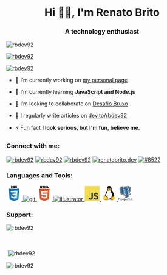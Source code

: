 <h1 align="center">Hi 👋🏽, I'm Renato Brito</h1>
<h3 align="center">A technology enthusiast</h3>

<p align="left"> <img src="https://komarev.com/ghpvc/?username=rbdev92&label=Profile%20views&color=0e75b6&style=flat" alt="rbdev92" /> </p>

<p align="left"> <a href="https://github.com/ryo-ma/github-profile-trophy"><img src="https://github-profile-trophy.vercel.app/?username=rbdev92" alt="rbdev92" /></a> </p>

<p align="left"> <a href="https://twitter.com/rbdev92" target="blank"><img src="https://img.shields.io/twitter/follow/rbdev92?logo=twitter&style=for-the-badge" alt="rbdev92" /></a> </p>

- 🔭 I’m currently working on [my personal page](https://rbdev92.github.io/portfolio)

- 🌱 I’m currently learning **JavaScript and Node.js**

- 👯 I’m looking to collaborate on [Desafio Bruxo](https://github.com/LarissaAzevedo/DesafioBruxo)

- 📝 I regularly write articles on [dev.to/rbdev92](https://dev.to/rbdev92)

- ⚡ Fun fact **I look serious, but I'm fun, believe me.**

<h3 align="left">Connect with me:</h3>
<p align="left">
<a href="https://dev.to/rbdev92" target="blank"><img align="center" src="https://raw.githubusercontent.com/rahuldkjain/github-profile-readme-generator/master/src/images/icons/Social/devto.svg" alt="rbdev92" height="30" width="40" /></a>
<a href="https://twitter.com/rbdev92" target="blank"><img align="center" src="https://raw.githubusercontent.com/rahuldkjain/github-profile-readme-generator/master/src/images/icons/Social/twitter.svg" alt="rbdev92" height="30" width="40" /></a>
<a href="https://linkedin.com/in/rbdev92" target="blank"><img align="center" src="https://raw.githubusercontent.com/rahuldkjain/github-profile-readme-generator/master/src/images/icons/Social/linked-in-alt.svg" alt="rbdev92" height="30" width="40" /></a>
<a href="https://instagram.com/renatobrito.dev" target="blank"><img align="center" src="https://raw.githubusercontent.com/rahuldkjain/github-profile-readme-generator/master/src/images/icons/Social/instagram.svg" alt="renatobrito.dev" height="30" width="40" /></a>
<a href="https://discord.gg/#8522" target="blank"><img align="center" src="https://raw.githubusercontent.com/rahuldkjain/github-profile-readme-generator/master/src/images/icons/Social/discord.svg" alt="#8522" height="30" width="40" /></a>
</p>

<h3 align="left">Languages and Tools:</h3>
<p align="left"> <a href="https://www.w3schools.com/css/" target="_blank" rel="noreferrer"> <img src="https://raw.githubusercontent.com/devicons/devicon/master/icons/css3/css3-original-wordmark.svg" alt="css3" width="40" height="40"/> </a> <a href="https://git-scm.com/" target="_blank" rel="noreferrer"> <img src="https://www.vectorlogo.zone/logos/git-scm/git-scm-icon.svg" alt="git" width="40" height="40"/> </a> <a href="https://www.w3.org/html/" target="_blank" rel="noreferrer"> <img src="https://raw.githubusercontent.com/devicons/devicon/master/icons/html5/html5-original-wordmark.svg" alt="html5" width="40" height="40"/> </a> <a href="https://www.adobe.com/in/products/illustrator.html" target="_blank" rel="noreferrer"> <img src="https://www.vectorlogo.zone/logos/adobe_illustrator/adobe_illustrator-icon.svg" alt="illustrator" width="40" height="40"/> </a> <a href="https://developer.mozilla.org/en-US/docs/Web/JavaScript" target="_blank" rel="noreferrer"> <img src="https://raw.githubusercontent.com/devicons/devicon/master/icons/javascript/javascript-original.svg" alt="javascript" width="40" height="40"/> </a> <a href="https://www.linux.org/" target="_blank" rel="noreferrer"> <img src="https://raw.githubusercontent.com/devicons/devicon/master/icons/linux/linux-original.svg" alt="linux" width="40" height="40"/> </a> <a href="https://www.postgresql.org" target="_blank" rel="noreferrer"> <img src="https://raw.githubusercontent.com/devicons/devicon/master/icons/postgresql/postgresql-original-wordmark.svg" alt="postgresql" width="40" height="40"/> </a> </p>

<h3 align="left">Support:</h3>
<p><a href="https://ko-fi.com/rbdev92"> <img align="left" src="https://cdn.ko-fi.com/cdn/kofi3.png?v=3" height="50" width="210" alt="rbdev92" /></a></p><br><br><br>

<p>&nbsp;<img align="center" src="https://github-readme-stats.vercel.app/api?username=rbdev92&show_icons=true&locale=en" alt="rbdev92" /></p>
<p><img align="center" src="https://github-readme-streak-stats.herokuapp.com/?user=rbdev92&" alt="rbdev92" /></p>
